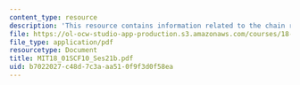```yaml
---
content_type: resource
description: 'This resource contains information related to the chain rule. '
file: https://ol-ocw-studio-app-production.s3.amazonaws.com/courses/18-01sc-single-variable-calculus-fall-2010/b7022027c48d7c3aaa510f9f3d0f58ea_MIT18_01SCF10_Ses21b.pdf
file_type: application/pdf
resourcetype: Document
title: MIT18_01SCF10_Ses21b.pdf
uid: b7022027-c48d-7c3a-aa51-0f9f3d0f58ea
---
```

